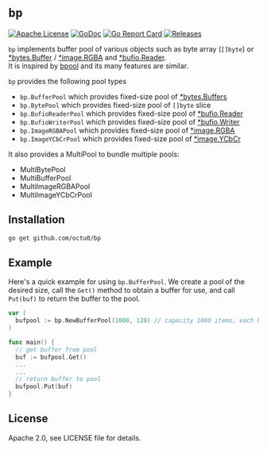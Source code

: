 # `bp`

[![Apache License](https://img.shields.io/github/license/octu0/bp)](https://github.com/octu0/bp/blob/master/LICENSE)
[![GoDoc](https://godoc.org/github.com/octu0/bp?status.svg)](https://godoc.org/github.com/octu0/bp)
[![Go Report Card](https://goreportcard.com/badge/github.com/octu0/bp)](https://goreportcard.com/report/github.com/octu0/bp)
[![Releases](https://img.shields.io/github/v/release/octu0/bp)](https://github.com/octu0/chanque/bp)

`bp` implements buffer pool of various objects such as byte array (`[]byte`) or [*bytes.Buffer](http://golang.org/pkg/bytes/#Buffer) / [*image.RGBA](https://golang.org/pkg/image/#RGBA) and [*bufio.Reader](https://golang.org/pkg/bufio/#Reader).  
It is inspired by [bpool](https://github.com/oxtoacart/bpool) and its many features are similar.

`bp` provides the following pool types
- `bp.BufferPool` which provides fixed-size pool of [*bytes.Buffers](http://golang.org/pkg/bytes/#Buffer)
- `bp.BytePool` which provides fixed-size pool of `[]byte` slice 
- `bp.BufioReaderPool` which provides fixed-size pool of [*bufio.Reader](https://golang.org/pkg/bufio/#Reader)
- `bp.BufioWriterPool` which provides fixed-size pool of [*bufio.Writer](https://golang.org/pkg/bufio/#Writer)
- `bp.ImageRGBAPool` which provides fixed-size pool of [*image.RGBA](https://golang.org/pkg/image/#RGBA) 
- `bp.ImageYCbCrPool` which provides fixed-size pool of [*image.YCbCr](https://golang.org/pkg/image/#YCbCr) 

It also provides a MultiPool to bundle multiple pools:

- MultiBytePool
- MultiBufferPool
- MultiImageRGBAPool
- MultiImageYCbCrPool

## Installation

```bash
go get github.com/octu0/bp
```

## Example

Here's a quick example for using `bp.BufferPool`. We create a pool of the desired size, call the `Get()` method to obtain a buffer for use, and call `Put(buf)` to return the buffer to the pool.

```go
var (
  bufpool := bp.NewBufferPool(1000, 128) // capacity 1000 items, each buffer initial 128 Byte pre-sized
)

func main() {
  // get buffer from pool
  buf := bufpool.Get()
  ...
  ...
  // return buffer to pool
  bufpool.Put(buf)
}

```

## License

Apache 2.0, see LICENSE file for details.